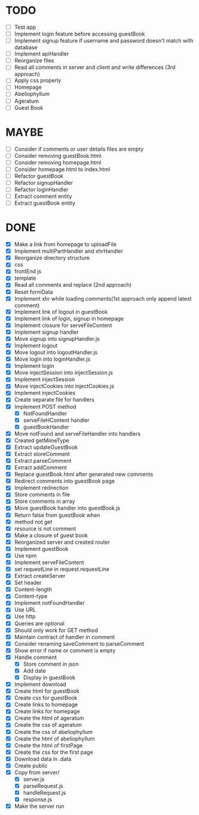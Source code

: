 # TODO
- [ ] Test app
- [ ] Implement login feature before accessing guestBook
- [ ] Implement signup feature if username and password doesn't match with database
- [ ] Implement apiHandler
- [ ] Reorganize files 
- [ ] Read all comments in server and client and write differences (3rd approach)
- [ ] Apply css properly
 - [ ] Homepage
 - [ ] Abeliophyllum
 - [ ] Ageratum
 - [ ] Guest Book

# MAYBE
- [ ] Consider if comments or user details files are empty
- [ ] Consider removing guestBook.html 
- [ ] Consider removing homepage.html
- [ ] Consider homepage.html to index.html
- [ ] Refactor guestBook
- [ ] Refactor signupHandler
- [ ] Refactor loginHandler
- [ ] Extract comment entity 
- [ ] Extract guestBook entity 

# DONE 
- [x] Make a link from homepage to uploadFile
- [x] Implement multiPartHandler and xhrHandler
- [x] Reorganize directory structure
 - [x] css 
 - [x] frontEnd js 
 - [x] template
- [x] Read all comments and replace (2nd approach)
- [x] Reset formData
- [x] Implement xhr while loading comments(1st approach only append latest comment)
- [x] Implement link of logout in guestBook
- [x] Implement link of login, signup in homepage
- [x] Implement closure for serveFileContent
- [x] Implement signup handler
- [x] Move signup into signupHandler.js
- [x] Implement logout
- [x] Move logout into logoutHandler.js
- [x] Move login into loginHandler.js
- [x] Implement login
- [x] Move injectSession into injectSession.js
- [x] Implement injectSession
- [x] Move injectCookies into injectCookies.js
- [x] Implement injectCookies
- [x] Create separate file for handlers
- [x] Implement POST method
  - [x] NotFoundHandler
  - [x] serveFileHContent handler
  - [x] guestBookHandler
- [x] Move notFound and serveFileHandler into handlers
- [x] Created getMimeType
- [x] Extract updateGuestBook
- [x] Extract storeComment
- [x] Extract parseComment
- [x] Extract addComment
- [x] Replace guestBook.html after generated new comments
- [x] Redirect comments into guestBook page
- [x] Implement redirection
- [x] Store comments in file
- [x] Store comments in array
- [x] Move guestBook handler into guestBook.js
- [x] Return false from guestBook when 
 - [x] method not get
 - [x] resource is not comment
- [x] Make a closure of guest book
- [x] Reorganized server and created router
- [x] Implement guestBook
- [x] Use npm
- [x] Implement serveFileContent
- [x] set requestLine in request.requestLine 
- [x] Extract createServer
- [x] Set header
 - [x] Content-length
 - [x] Content-type
- [x] Implement notFoundHandler
- [x] Use URL 
- [x] Use http 
- [x] Queries are optional
- [x] Should only work for GET method
- [x] Maintain contract of handler in comment
- [x] Consider renaming saveComment to parseComment
- [x] Show error if name or comment is empty 
- [x] Handle comment
  - [x] Store comment in json
  - [x] Add date
  - [x] Display in guestBook
- [x] Implement download
- [x] Create html for guestBook
- [x] Create css for guestBook
- [x] Create links to homepage
- [x] Create links for homepage
- [x] Create the html of ageratum
- [x] Create the css of ageratum
- [x] Create the css of abeliophyllum
- [x] Create the html of abeliophyllum
- [x] Create the html of firstPage
- [x] Create the css for the first page
- [x] Download data in .data
- [x] Create public
- [x] Copy from server/
  - [x] server.js
  - [x] parseRequest.js 
  - [x] handleRequest.js 
  - [x] response.js
- [x] Make the server run
